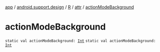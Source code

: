 [app](../../../index.md) / [android.support.design](../../index.md) / [R](../index.md) / [attr](index.md) / [actionModeBackground](./action-mode-background.md)

# actionModeBackground

`static val actionModeBackground: `[`Int`](https://kotlinlang.org/api/latest/jvm/stdlib/kotlin/-int/index.html)
`static val actionModeBackground: `[`Int`](https://kotlinlang.org/api/latest/jvm/stdlib/kotlin/-int/index.html)